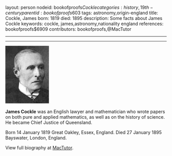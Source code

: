 layout: person
nodeid: bookofproofs$Cockle
categories: history,19th-century
parentid: bookofproofs$603
tags: astronomy,origin-england
title: Cockle, James
born: 1819
died: 1895
description: Some facts about James Cockle
keywords: cockle, james,astronomy,nationality england
references: bookofproofs$6909
contributors: bookofproofs,@MacTutor

---


---

![Cockle.jpg](https://github.com/bookofproofs/bookofproofs.github.io/blob/main/_sources/_assets/images/portraits/Cockle.jpg?raw=true)

**James Cockle** was an English lawyer and mathematician who wrote papers on both pure and applied mathematics, as well as on the history of science. He became Chief Justice of Queensland.

Born 14 January 1819 Great Oakley, Essex, England. Died 27 January 1895 Bayswater, London, England.


View full biography at [MacTutor](https://mathshistory.st-andrews.ac.uk/Biographies/Cockle/).